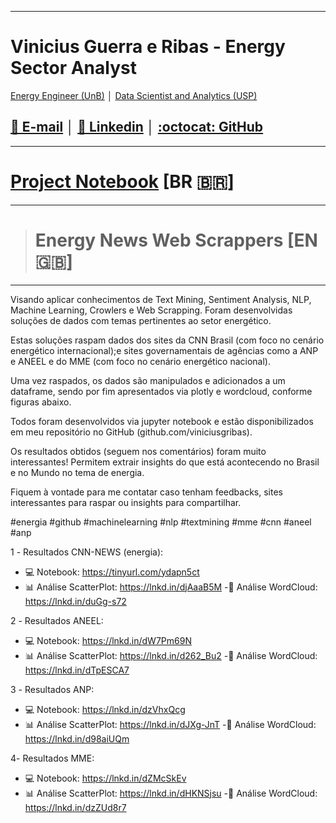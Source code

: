 

---

# Vinicius Guerra e Ribas -  Energy Sector Analyst
[Energy Engineer (UnB)](https://www.unb.br/) │ [Data Scientist and Analytics (USP)](https://www5.usp.br/)


## [📧 E-mail](mailto:viniciusgribas@gmail.com?Subject=%5BWebScrapping%5D%20-%20Contact) │ [:dart: Linkedin](https://www.linkedin.com/in/vinicius-guerra-e-ribas/) │ [:octocat: GitHub](https://github.com/viniciusgribas) 

---

# [Project Notebook](https://github.com/viniciusgribas/EnergyNewsScrapping) [BR 🇧🇷] 

---
># Energy News Web Scrappers [EN 🇬🇧] 

---



Visando aplicar conhecimentos de Text Mining, Sentiment Analysis, NLP, Machine Learning, Crowlers e Web Scrapping. 
Foram desenvolvidas soluções de dados com temas pertinentes ao setor energético.

Estas soluções raspam dados dos sites da CNN Brasil (com foco no cenário energético internacional);e sites governamentais de agências como a ANP e ANEEL e do MME (com foco no cenário energético nacional).

Uma vez raspados, os dados são manipulados e adicionados a um dataframe, sendo por fim apresentados via plotly e wordcloud, conforme figuras abaixo.

Todos foram desenvolvidos via jupyter notebook e estão disponibilizados em meu repositório no GitHub (github.com/viniciusgribas).

Os resultados obtidos (seguem nos comentários) foram muito interessantes! Permitem extrair insights do que está acontecendo no Brasil e no Mundo no tema de energia.

Fiquem à vontade para me contatar caso tenham feedbacks, sites interessantes para raspar ou insights para compartilhar.

#energia #github #machinelearning #nlp #textmining #mme #cnn #aneel #anp

1️ - Resultados CNN-NEWS (energia):
- 💻 Notebook: https://tinyurl.com/ydapn5ct
- 📊 Análise ScatterPlot: https://lnkd.in/djAaaB5M
-📰 Análise WordCloud: https://lnkd.in/duGg-s72

2️ - Resultados ANEEL:
- 💻 Notebook: https://lnkd.in/dW7Pm69N
- 📊 Análise ScatterPlot: https://lnkd.in/d262_Bu2
-📰 Análise WordCloud: https://lnkd.in/dTpESCA7

3️ - Resultados ANP:
- 💻 Notebook: https://lnkd.in/dzVhxQcg
- 📊 Análise ScatterPlot: https://lnkd.in/dJXg-JnT
-📰 Análise WordCloud: https://lnkd.in/d98aiUQm

4️- Resultados MME:
- 💻 Notebook: https://lnkd.in/dZMcSkEv
- 📊 Análise ScatterPlot: https://lnkd.in/dHKNSjsu
-📰 Análise WordCloud: https://lnkd.in/dzZUd8r7
